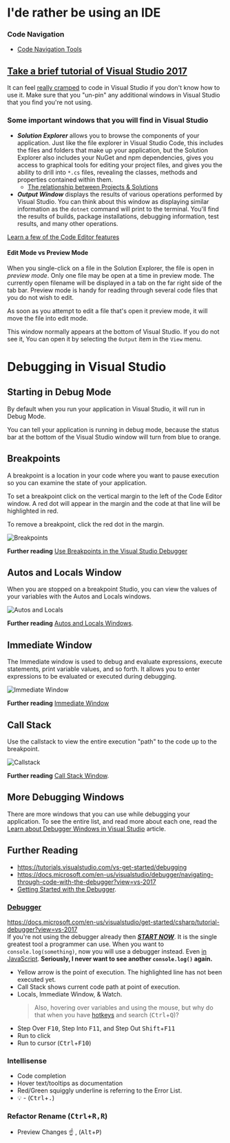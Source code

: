# I'de rather be using an IDE
### Code Navigation
- [Code Navigation Tools](https://docs.microsoft.com/en-us/visualstudio/ide/navigating-code)

## [Take a brief tutorial of Visual Studio 2017](https://tutorials.visualstudio.com/vs-get-started/intro)  
It can feel [really cramped](https://twitter.com/dylanbeattie/status/832326857798348800) to code in Visual Studio if you don't know how to use it. Make sure that you "un-pin" any additional windows in Visual Studio that you find you're not using.

### Some important windows that you will find in Visual Studio
- **_Solution Explorer_** allows you to browse the components of your application. Just like the file explorer in Visual Studio Code, this includes the files and folders that make up your application, but the Solution Explorer also includes your NuGet and npm dependencies, gives you access to graphical tools for editing your project files, and gives you the ability to drill into `*.cs` files, revealing the classes, methods and properties contained within them.
	- [The relationship between Projects & Solutions](https://docs.microsoft.com/en-us/visualstudio/ide/creating-solutions-and-projects)
- **_Output Window_** displays the results of various operations performed by Visual Studio. You can think about this window as displaying similar information as the `dotnet` command will print to the terminal. You'll find the results of builds, package installations, debugging information, test results, and many other operations.

[Learn a few of the Code Editor features](https://docs.microsoft.com/en-us/visualstudio/ide/writing-code-in-the-code-and-text-editor?view=vs-2017)

#### Edit Mode vs Preview Mode

When you single-click on a file in the Solution Explorer, the file is open in _preview mode_. Only one file may be open at a time in preview mode. The currently open filename will be displayed in a tab on the far right side of the tab bar. Preview mode is handy for reading through several code files that you do not wish to edit.

As soon as you attempt to edit a file that's open it preview mode, it will move the file into edit mode.

This window normally appears at the bottom of Visual Studio. If you do not see it, You can open it by selecting the `Output` item in the `View` menu.


# Debugging in Visual Studio

## Starting in Debug Mode

By default when you run your application in Visual Studio, it will run in Debug Mode. 

You can tell your application is running in debug mode, because the status bar at the bottom of the Visual Studio window will turn from blue to orange.


## Breakpoints

A breakpoint is a location in your code where you want to pause execution so you can examine the state of your application.

To set a breakpoint click on the vertical margin to the left of the Code Editor window. A red dot will appear in the margin and the code at that line will be highlighted in red.

To remove a breakpoint, click the red dot in the margin.

![Breakpoints](./images/breakpoint.gif)

**Further reading**
[Use Breakpoints in the Visual Studio Debugger](https://docs.microsoft.com/en-us/visualstudio/debugger/using-breakpoints?view=vs-2017)

## Autos and Locals Window

When you are stopped on a breakpoint Studio, you can view the values of your variables with the Autos and Locals windows.

![Autos and Locals](./images/autos_locals.gif)

**Further reading**
[Autos and Locals Windows](https://docs.microsoft.com/en-us/visualstudio/debugger/autos-and-locals-windows?view=vs-2017).

## Immediate Window

The Immediate window is used to debug and evaluate expressions, execute statements, print variable values, and so forth. It allows you to enter expressions to be evaluated or executed during debugging.

![Immediate Window](./images/immediate.gif)

**Further reading**
[Immediate Window](https://docs.microsoft.com/en-us/visualstudio/ide/reference/immediate-window?view=vs-2017)

## Call Stack

Use the callstack to view the entire execution "path" to the code up to the breakpoint.

![Callstack](./images/callstack.gif)

**Further reading**
[Call Stack Window](https://docs.microsoft.com/en-us/visualstudio/debugger/how-to-use-the-call-stack-window?view=vs-2017).

## More Debugging Windows

There are more windows that you can use while debugging your application. To see the entire list, and read more about each one, read the [Learn about Debugger Windows in Visual Studio](https://docs.microsoft.com/en-us/visualstudio/debugger/debugger-windows?view=vs-2017) article.


## Further Reading
* https://tutorials.visualstudio.com/vs-get-started/debugging
* https://docs.microsoft.com/en-us/visualstudio/debugger/navigating-through-code-with-the-debugger?view=vs-2017 
* [Getting Started with the Debugger](https://msdn.microsoft.com/en-us/library/k0k771bt.aspx).



### [Debugger](https://docs.microsoft.com/en-us/visualstudio/debugger/debugger-feature-tour)  
https://docs.microsoft.com/en-us/visualstudio/get-started/csharp/tutorial-debugger?view=vs-2017  
If you're not using the debugger already then [**_START NOW_**](https://docs.microsoft.com/en-us/visualstudio/debugger/index?view=vs-2019s). It is the single greatest tool a programmer can use. When you want to `console.log(something)`, now you will use a debugger instead. Even [in JavaScript](https://stackoverflow.com/a/66431). **Seriously, I never want to see another `console.log()` again.**
- Yellow arrow is the point of execution. The highlighted line has not been executed yet.
- Call Stack shows current code path at point of execution.
- Locals, Immediate Window, & Watch.
	> Also, hovering over variables and using the mouse, but why do that when you have [hotkeys](http://visualstudioshortcuts.com/2017/) and search (<kbd>Ctrl</kbd>+<kbd>Q</kbd>)?
- Step Over <kbd>F10</kbd>, Step Into <kbd>F11</kbd>, and Step Out <kbd>Shift</kbd>+<kbd>F11</kbd>
- Run to click
- Run to cursor (<kbd>Ctrl</kbd>+<kbd>F10</kbd>)

### Intellisense
- Code completion
- Hover text/tooltips as documentation
- Red/Green squiggly underline is referring to the Error List.
- :bulb: - (<kbd>Ctrl</kbd>+<kbd>.</kbd>)

### Refactor Rename (<kbd>Ctrl</kbd>+<kbd>R,R</kbd>)
- Preview Changes :point_up: , (<kbd>Alt</kbd>+<kbd>P</kbd>)
